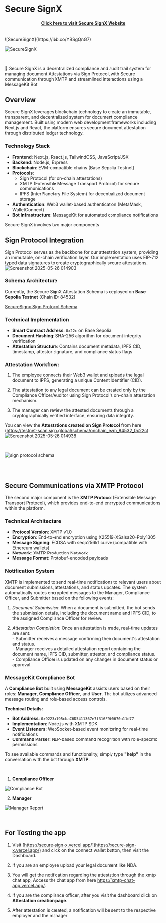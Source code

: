# Secure SignX

<h4 align="center">
  <a href="https://secure-sign-x.vercel.app/">Click here to visit Secure SignX Website</a>
</h4>

<br />
![SecureSignX](https://ibb.co/YBSgQnG7)

![SecureSignX](https://github.com/user-attachments/assets/2dbd2c6f-e090-473e-b572-3cf3a8df31e4)

<br />

🧪 Secure SignX is a decentralized compliance and audit trail system for managing document Attestations via Sign Protocol, with Secure communication through XMTP and streamlined interactions using a MessageKit Bot

## Overview

Secure SignX leverages blockchain technology to create an immutable, transparent, and decentralized system for document compliance management. Built using modern web development frameworks including Next.js and React, the platform ensures secure document attestation through distributed ledger technology.

### Technology Stack

- **Frontend**: Next.js, React.js, TailwindCSS, JavaScript/JSX
- **Backend**: Node.js, Express
- **Blockchain**: EVM-compatible chains (Base Sepolia Testnet)  
- **Protocols**: 
  - Sign Protocol (for on-chain attestations)
  - XMTP (Extensible Message Transport Protocol) for secure communications
  - IPFS (InterPlanetary File System) for decentralized document storage
- **Authentication**: Web3 wallet-based authentication (MetaMask, WalletConnect)
- **Bot Infrastructure**: MessageKit for automated compliance notifications

Secure SignX involves two major components

## Sign Protocol Integration

Sign Protocol serves as the backbone for our attestation system, providing an immutable, on-chain verification layer. Our implementation uses EIP-712 typed data signatures to create cryptographically secure attestations.
![Screenshot 2025-05-26 014903](https://github.com/user-attachments/assets/2506737b-01c0-4414-9d95-d6a69939a17b)

### Schema Architecture

Currently, the Secure SignX Attestation Schema is deployed on **Base Sepolia Testnet** (Chain ID: 84532)

[SecureSignx Sign Protocol Schema](https://testnet-scan.sign.global/schema/onchain_evm_84532_0x22c)

### Technical Implementation

- **Smart Contract Address**: `0x22c` on Base Sepolia
- **Document Hashing**: SHA-256 algorithm for document integrity verification
- **Attestation Structure**: Contains document metadata, IPFS CID, timestamp, attestor signature, and compliance status flags

### Attestation Workflow:

1. The employee connects their Web3 wallet and uploads the legal document to IPFS, generating a unique Content Identifier (CID).
   
2. The attestation to any legal document can be created only by the Compliance Officer/Auditor using Sign Protocol's on-chain attestation mechanism.

3. The manager can review the attested documents through a cryptographically verified interface, ensuring data integrity.


You can view the **Attestations created on Sign Protocol** from here (https://testnet-scan.sign.global/schema/onchain_evm_84532_0x22c)
![Screenshot 2025-05-26 014938](https://github.com/user-attachments/assets/210cd664-d063-43f1-b1b3-d62e018ded96)

<br />

![sign protocol schema](https://github.com/user-attachments/assets/0845be75-e2a0-48d1-9e8a-1ccd03973d94)

<br />

<br />

## Secure Communications via XMTP Protocol

The second major component is the **XMTP Protocol** (Extensible Message Transport Protocol), which provides end-to-end encrypted communications within the platform.

### Technical Architecture

- **Protocol Version**: XMTP v1.0
- **Encryption**: End-to-end encryption using X25519-XSalsa20-Poly1305
- **Message Signing**: ECDSA with secp256k1 curve (compatible with Ethereum wallets)
- **Network**: XMTP Production Network
- **Message Format**: Protobuf-encoded payloads

### Notification System

XMTP is implemented to send real-time notifications to relevant users about document submissions, attestations, and status updates. The system automatically routes encrypted messages to the Manager, Compliance Officer, and Submitter based on the following events:

1. *Document Submission*: When a document is submitted, the bot sends the submission details, including the document name and IPFS CID, to the assigned Compliance Officer for review.
   
2. *Attestation Completion*: Once an attestation is made, real-time updates are sent: <br />
       - Submitter receives a message confirming their document's attestation and status. <br />
       - Manager receives a detailed attestation report containing the document name, IPFS CID, submitter, attestor, and compliance status. <br />
       - Compliance Officer is updated on any changes in document status or approval. <br />

### MessageKit Compliance Bot

A **Compliance Bot** built using **MessageKit** assists users based on their roles: **Manager**, **Compliance Officer**, and **User**. The bot utilizes advanced message routing and role-based access controls.

**Technical Details:**
- **Bot Address**: `0x9223a195cbaC6D5411367e7f316F900670a11d77`
- **Implementation**: Node.js with XMTP SDK
- **Event Listeners**: WebSocket-based event monitoring for real-time notifications
- **Command Parser**: NLP-based command recognition with role-specific permissions

To see available commands and functionality, simply type **"help"** in the conversation with the bot through **XMTP**.

<br />

1. **Compliance Officer**
   
![Compliance Bot](https://github.com/user-attachments/assets/477d95f5-53a4-4609-b2d5-c77e7b84dac9)

2. **Manager**

![Manager Report](https://github.com/user-attachments/assets/48b07db1-b548-463c-8d2d-323a4d8bab2c)

<br />

## For Testing the app 

1. Visit [https://secure-sign-x.vercel.app/](https://secure-sign-x.vercel.app/) and click on the connect wallet button, then visit the Dashboard.
   
2. If you are an employee upload your legal document like NDA.
   
3. You will get the notification regarding the attestation through the xmtp chat app, Access the chat app from here https://xmtp-chat-app.vercel.app/.

4. If you are the compliance officer, after you visit the dashboard click on **Attestation creation page**.

5. After attestation is created, a notification will be sent to the respective employer and the manager
